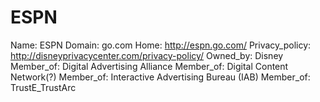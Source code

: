 
# ESPN

Name: ESPN
Domain: go.com
Home: http://espn.go.com/
Privacy_policy: http://disneyprivacycenter.com/privacy-policy/
Owned_by: Disney
Member_of: Digital Advertising Alliance
Member_of: Digital Content Network(?)
Member_of: Interactive Advertising Bureau (IAB)
Member_of: TrustE_TrustArc
